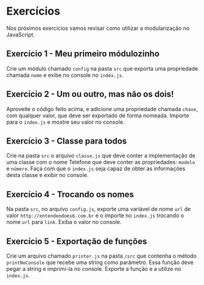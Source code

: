 # Exercícios

Nos próximos exercícios vamos revisar como utilizar a modularização no JavaScript.

## Exercício 1 - Meu primeiro módulozinho
Crie um módulo chamado `config` na pasta `src` que exporta uma propriedade chamada `nome` e exibe no console no `index.js`.

## Exercício 2 - Um ou outro, mas não os dois!
Aproveite o código feito acima, e adicione uma propriedade chamada `chave`, com qualquer valor, que deve ser exportado de forma nomeada. Importe para o `index.js` e mostre seu valor no console.

## Exercício 3 - Classe para todos
Crie na pasta `src` o arquivo `classe.js` que deve conter a implementação de uma classe com o nome Telefone que deve conter as propriedades: `modelo` e `número`. Faça com que o `index.js` seja capaz de obter as informações desta classe e exibir no console.

## Exercício 4 - Trocando os nomes
Na pasta `src`, no arquivo `config.js`, exporte uma variável de nome `url` de valor `http://entendendoes6.com.br` e o importe no `index.js` trocando o nome `url` para `link`. Exiba o valor no console.

## Exercício 5 - Exportação de funções
Crie um arquivo chamado `printer.js` na pasta `/src` que contenha o método `printNoConsole` que recebe uma string como parâmetro. Essa função deve pegar a string e imprimí-la no console. Exporte a função e a utilize no `index.js`.

